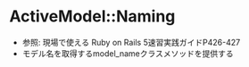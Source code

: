# ActiveModel::Naming
- 参照: 現場で使える Ruby on Rails 5速習実践ガイドP426-427
- モデル名を取得するmodel_nameクラスメソッドを提供する
